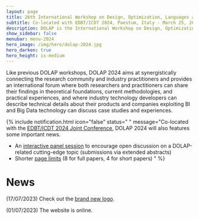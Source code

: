 ```yaml
---
layout: page
title: 26th International Workshop on Design, Optimization, Languages and Analytical Processing of Big Data
subtitle: Co-located with EDBT/ICDT 2024, Paestum, Italy - March 25, 2024
description: DOLAP is the International Workshop on Design, Optimization, Languages and Analytical Processing of Big Data. The 26th edition of the workshop is co-located with the EDBT/ICDT 2024 conference and takes place in Paestum, Italy, on March 25, 2024.
show_sidebar: false
menubar: menu-2024
hero_image: /img/hero/dolap-2024.jpg
hero_darken: true
hero_height: is-medium
---
```


<!--
{% include notification.html 
message="The website is still under construction" 
status="is-danger" 
icon="fas fa-exclamation-triangle" %}
-->

Like previous DOLAP workshops, DOLAP 2024 aims at synergistically connecting the research community and industry practitioners and provides an international forum where both researchers and practitioners can share their findings in theoretical foundations, current methodologies, and practical experiences, and where industry technology developers can describe technical details about their products and companies exploiting BI and Big Data technology can discuss case studies and experiences.

{% include notification.html 
icon="false" 
status=" " 
message="Co-located with the [EDBT/ICDT 2024 Joint Conference](https://dastlab.github.io/edbticdt2024/), DOLAP 2024 will also features some important news.

- An [interactive panel session](call-for-papers#interactive-panel-session-on-artificial-intelligence-in-data-analytics) to encourage open discussion on a DOLAP-related cutting-edge topic (submissions via extended abstracts)
- Shorter [page limits](call-for-papers#call-for-papers) (8 for full papers, 4 for short papers)
" %} 

# News

(17/07/2023) Check out the [brand new logo](/#the-new-logo).

(01/07/2023) The website is online.